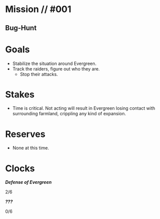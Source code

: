 # Mission // #001
## Bug-Hunt
# Goals
- Stabilize the situation around Evergreen.
- Track the raiders, figure out who they are.
  - Stop their attacks.

# Stakes
- Time is critical. Not acting will result in Evergreen losing contact with surrounding farmland, crippling any kind of expansion.

# Reserves
- None at this time.

# Clocks
***Defense of Evergreen***

2/6

***???***

0/6
